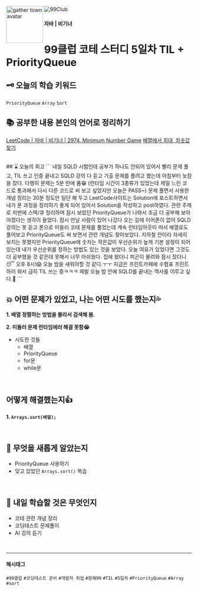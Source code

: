 <img src="https://github.com/MinjuKang727/private/blob/main/I'm%20Super%20Junior/data/99club.png" alt="99Club">
<img src="https://github.com/MinjuKang727/private/blob/main/I'm%20Super%20Junior/data/flip.gif" alt="gather town avatar" width="100px" align="left">

#### 자바 | 비기너
# 99클럽 코테 스터디 5일차 TIL + PriorityQueue

## 🗝 오늘의 학습 키워드
`PriorityQueue` `Array` `Sort`
<br>
## 📚 공부한 내용 본인의 언어로 정리하기
[LeetCode | 자바 | 비기너 | 2974. Minimum Number Game](https://github.com/MinjuKang727/I_am_Super_Junior/blob/7c4654c0daa3d1749d5a204bdd793aae9bcdbba0/99%20Club/Problem_Solving/%5BBegginer%5DMinimum_Number_Game.md)
[배열에서 최대, 최솟값 찾기](https://github.com/MinjuKang727/Java/blob/main/markdown/How_to_find_MIN_MAX_elt_in_Array_sort.md)

<br>
## ⌛ 오늘의 회고
```
내일 SQLD 시험인데 공부가 하나도 안되어 있어서
빨리 문제 풀고, TIL 쓰고 인증 끝내고 SQLD 강의 다 듣고 기출 문제를 풀려고 했는데
아침부터 늦잠을 잤다.
다행히 문제는 5분 만에 품😁
(런타임 시간이 3종류가 있었는데 제일 느린 코드로 통과해서 다시 다른 코드로 써 보고 싶었지만 오늘은 PASS~)
문제 풀면서 사용한 개념 정리는 30분 정도만 일단 해 두고
LeetCode사이트는 Solution에 포스트하면서 내가 푼 과정을 정리하기 좋게 되어 있어서
Solution을 작성하고 post하였다.
관련 주제로 저번에 스택/큐 정리하며 잠시 보았던 PriorityQueue가 나와서 조금 더 공부해 보아야겠다는 생각이 들었다.
잠시 만날 사람이 있어 나갔다 오는 길에 이어폰이 없어 SQLD강의는 못 듣고
폰으로 미들러 코테 문제를 풀었는데 계속 런타임아웃이 떠서 배열로도 풀어보고 PriorityQueue도 써 보면서 관련 개념도 찾아보았다.
지하철 안이라 자세히 보지는 못했지만 PriorityQueue에 숫자는 작은값이 우선순위가 높게 기본 설정이 되어 있는데
내가 우선순위를 정하는 방법도 있는 것을 보았다.
오늘 여유가 있었다면 그것도 더 공부했을 것 같은데 못해서 너무 아쉬웠다.
집에 왔더니 피곤이 몰려와 잠시 잤더니😴 오후 8시!😱
오늘 밤을 새워야할 것 같다.ㅜㅜ
지금은 프린트카페에 수험표 프린트하러 와서 급히 TIL 쓰는 중ㅋㅋㅋ
제발 오늘 밤 안에 SQLD를 끝내는 역사를 이루고 싶다.🙏
```

<br>

## 💥 어떤 문제가 있었고, 나는 어떤 시도를 했는지💦  
**1. 배열 정렬하는 방법을 몰라서 검색해 봄.**

**2. 미들러 문제 런타임에러 해결 못함😭**
- 시도한 것들
  - 배열
  - PriorityQueue
  - for문
  - while문

<br>

## 어떻게 해결했는지👍  
**1. `Arrays.sort(배열);`**

<br>

## 💬 무엇을 새롭게 알았는지  
- PriorityQueue 사용하기
- 잊고 있었던 `Arrays.sort()` 복습
<br>

## 💭 내일 학습할 것은 무엇인지
- 코테 관련 개념 정리
- 코딩테스트 문제풀이
- AI 강의 듣기

<br>

---
#### 해시태그
`#99클럽` `#코딩테스트 준비` `#개발자 취업` `#항해99` `#TIL` `#5일차` `#PriorityQueue` `#Array` `#sort`
